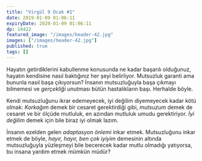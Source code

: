 ```yaml
---
title: "Virgül 9 Ocak #1"
date: 2019-01-09 01:06:11
expiryDate: 2020-01-09 01:06:11
dp: 14422
featured_image: "/images/header-42.jpg"
images: ["/images/header-42.jpg"]
published: true
tags: []
---
```




Hayatın getirdiklerini kabullenme konusunda ne kadar başarılı olduğunuz, hayatın
kendisine nasıl baktığınız her şeyi belirliyor. Mutsuzluk garanti ama bununla
nasıl başa çıkıyorsun? İnsanın mutsuzluğuyla başa çıkmayı bilmemesi ve
*gerçekliği* unutması bütün hastalıkların başı. Herhalde böyle.

Kendi mutsuzluğunu ikrar edemeyecek, iyi değilim diyemeyecek kadar kötü olmak:
*Korkağım* demek bir cesaret gerektirdiği gibi, *mutsuzum* demek de cesaret ve
bir ölçüde mutluluk, en azından mutluluk umudu gerektiriyor. *İyi değilim* demek
için bile biraz iyi olmak lazım.

İnsanın ezelden gelen *adaptasyon önlemi* inkar etmek. Mutsuzluğunu inkar etmek
de böyle, *hayır, hayır, ben çok iyiyim* demesinin altında mutsuzluğuyla
yüzleşmeyi bile becerecek kadar mutlu olmadığı yatıyorsa, bu insana yardım etmek
mümkün müdür?



